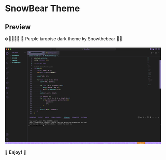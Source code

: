 # SnowBear Theme

## Preview
❄️👾🐻‍❄️✨
👾 Purple turqoise dark theme by Snowthebear 🐻‍❄️

![Screenshot](Screenshot.png)

**🫧 Enjoy! 🫧**
